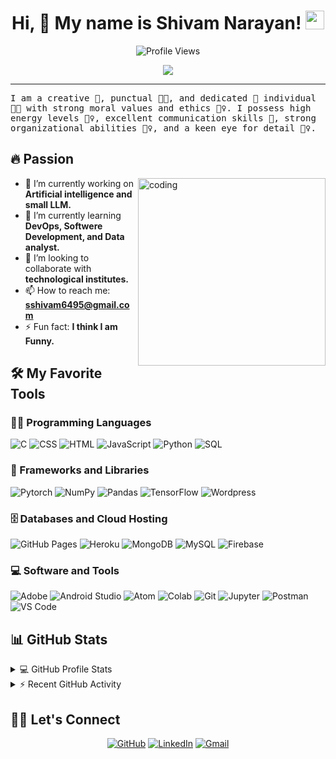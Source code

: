 <h1 align="center">
  Hi, 👋 My name is Shivam Narayan!
  <img src="https://media.giphy.com/media/hvRJCLFzcasrR4ia7z/giphy.gif" width="30">
</h1>

<p align="center">
  <img src="https://komarev.com/ghpvc/?username=shivamnarayan&label=Profile%20Views&color=#42FFF7FF&style=flat" alt="Profile Views"/>
</p>

<p align="center">
  <a href="https://github.com/DenverCoder1/readme-typing-svg">
    <img src="https://readme-typing-svg.herokuapp.com?lines=Information+Science+Engineering+Graduate+Student;Problem+Solving+Web+Developer;DS%20|%20AI%20|%20ML%20Enthusiast;Always%20learning%20new%20technology&center=true&width=400&height=45">
  </a>
</p>

<hr/>

<samp>
I am a creative 🎡, punctual 👩‍🎓, and dedicated 🎯 individual 👩‍💻 with strong moral values and ethics 🙇‍♀️. I possess high energy levels 🤹‍♀️, excellent communication skills 👐, strong organizational abilities 👮‍♀️, and a keen eye for detail 🕵️‍♀️.
</samp>

## 🔥 Passion
<img align="right" alt="coding" width="300" src="https://media3.giphy.com/media/v1.Y2lkPTc5MGI3NjExbnl6eDFubTlkcmUwNGJ5bHZzeXVhNTE1bTBhdDdlYTlsbjdyNG9scCZlcD12MV9pbnRlcm5hbF9naWZfYnlfaWQmY3Q9cw/WSBeyxvC1jH496xQGA/giphy.webp" style="max-width: 100%;">

- 🔭 I’m currently working on **Artificial intelligence and small LLM.**
- 🌱 I’m currently learning **DevOps, Softwere Development, and Data analyst.**
- 👯 I’m looking to collaborate with **technological institutes.**
- 📫 How to reach me: **sshivam6495@gmail.com**
- ⚡ Fun fact: **I think I am Funny.**

## 🛠️ My Favorite Tools

### 👨‍💻 Programming Languages
<p>
  <img alt="C" src="https://img.shields.io/badge/C-%232370ED.svg?logo=c&logoColor=white">
  <img alt="CSS" src="https://img.shields.io/badge/CSS-%231572B6.svg?logo=css3&logoColor=white">
  <img alt="HTML" src="https://img.shields.io/badge/HTML-%23E34F26.svg?logo=html5&logoColor=white">
  <img alt="JavaScript" src="https://img.shields.io/badge/JavaScript-%23F7DF1E.svg?logo=javascript&logoColor=black">
  <img alt="Python" src="https://img.shields.io/badge/Python-%2314354C.svg?logo=python&logoColor=white">
  <img alt="SQL" src="https://img.shields.io/badge/SQL-%23025E8C.svg?logo=amazon-dynamodb&logoColor=white">
</p>

### 🧰 Frameworks and Libraries
<p>
  <img alt="Pytorch" src="https://img.shields.io/badge/PyTorch-%23EE4C2C.svg?logo=pytorch&logoColor=white">
  <img alt="NumPy" src="https://img.shields.io/badge/Numpy-%23013243.svg?logo=numpy&logoColor=white">
  <img alt="Pandas" src="https://img.shields.io/badge/Pandas-%23150458.svg?logo=pandas&logoColor=white">
  <img alt="TensorFlow" src="https://img.shields.io/badge/TensorFlow-%23FF6F00.svg?logo=TensorFlow&logoColor=white">
  <img alt="Wordpress" src="https://img.shields.io/badge/Wordpress-21759B?logo=wordpress&logoColor=white">
</p>

### 🗄️ Databases and Cloud Hosting
<p>
  <img alt="GitHub Pages" src="https://img.shields.io/badge/GitHub%20Pages-%23327FC7.svg?logo=github&logoColor=white">
  <img alt="Heroku" src="https://img.shields.io/badge/Heroku-%23430098.svg?logo=heroku&logoColor=white">
  <img alt="MongoDB" src="https://img.shields.io/badge/MongoDB-%234ea94b.svg?logo=mongodb&logoColor=white">
  <img alt="MySQL" src="https://img.shields.io/badge/MySQL-%2300f.svg?logo=mysql&logoColor=white">
  <img alt="Firebase" src="https://img.shields.io/badge/Firebase-%23316192.svg?logo=firebase&logoColor=white">
</p>

### 💻 Software and Tools
<p>
  <img alt="Adobe" src="https://img.shields.io/badge/Adobe-%23FF0000.svg?logo=adobe&logoColor=white">
  <img alt="Android Studio" src="https://img.shields.io/badge/Android%20Studio-008678.svg?logo=android-studio&logoColor=white">
  <img alt="Atom" src="https://img.shields.io/badge/Atom-3DDC84?logo=atom&logoColor=white">
  <img alt="Colab" src="https://img.shields.io/badge/Colab-00b56a.svg?logo=google-colab&logoColor=white">
  <img alt="Git" src="https://img.shields.io/badge/Git-%23F05033.svg?logo=git&logoColor=white">
  <img alt="Jupyter" src="https://img.shields.io/badge/Jupyter-%23F37626.svg?logo=Jupyter&logoColor=white">
  <img alt="Postman" src="https://img.shields.io/badge/Postman-FF6C37?logo=postman&logoColor=white">
  <img alt="VS Code" src="https://img.shields.io/badge/VS%20Code-0078d7.svg?logo=visual-studio-code&logoColor=white">
</p>

## 📊 GitHub Stats
<details> 
  <summary>💻 GitHub Profile Stats</summary>
  <br>
  <img alt="Shivam's GitHub Stats" src="https://github-readme-stats.vercel.app/api?username=shivamnarayan&show_icons=true&count_private=true&theme=react&hide_border=true&bg_color=1F222E&title_color=F85D7F&icon_color=F8D866">
  <img alt="Shivam's Top Languages" src="https://github-readme-stats.vercel.app/api/top-langs/?username=shivamnarayan&langs_count=8&layout=compact&theme=react&hide_border=true&bg_color=1F222E&title_color=F85D7F&icon_color=F8D866">
</details>

<details>
  <summary>⚡ Recent GitHub Activity</summary>
  <br>
  <img alt="Shivam's GitHub Streak" src="https://github-readme-streak-stats.herokuapp.com/?user=shivamnarayan&theme=react">
</details>

## 🙋‍♀️ Let's Connect
<p align="center">
  <a href="https://github.com/Shivam-Narayan" target="_blank"><img src="https://img.icons8.com/bubbles/50/000000/github.png" alt="GitHub"/></a>
  <a href="https://www.linkedin.com/in/shivam-narayan-6885161bb" target="_blank"><img src="https://img.icons8.com/bubbles/50/000000/linkedin.png" alt="LinkedIn"/></a>
  <a href="mailto:sshivam6495@gmail.com" target="_blank"><img src="https://img.icons8.com/bubbles/50/000000/gmail.png" alt="Gmail"/></a>
</p>
